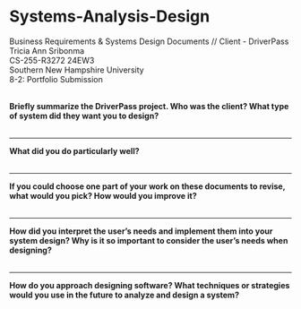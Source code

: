 # Systems-Analysis-Design<br>
Business Requirements &amp; Systems Design Documents // Client - DriverPass<br>
Tricia Ann Sribonma<br>
CS-255-R3272 24EW3<br>
Southern New Hampshire University<br>
8-2: Portfolio Submission<br><br>


<b>Briefly summarize the DriverPass project. Who was the client? What type of system did they want you to design?</b><br><br>

<hr>
<b>What did you do particularly well?</b><br><br>

<hr>
<b>If you could choose one part of your work on these documents to revise, what would you pick? How would you improve it?</b><br><br>

<hr>
<b>How did you interpret the user’s needs and implement them into your system design? Why is it so important to consider the user’s needs when designing?</b><br><br>

<hr>
<b>How do you approach designing software? What techniques or strategies would you use in the future to analyze and design a system?</b><br><br>
